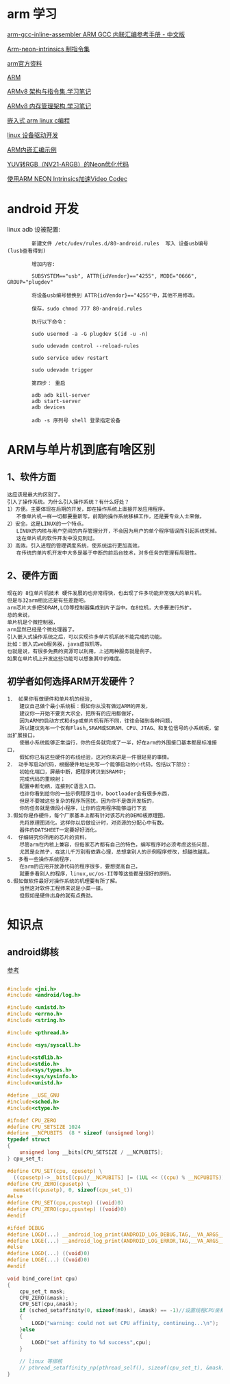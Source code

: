 # arm 学习
[arm-gcc-inline-assembler  ARM GCC 内联汇编参考手册 - 中文版](https://github.com/tidyjiang8/arm-gcc-inline-assembler)

[Arm-neon-intrinsics 制指令集](https://github.com/Ewenwan/Arm-neon-intrinsics)

[arm官方资料](http://infocenter.arm.com/help/index.jsp?topic=/com.arm.doc.subset.swdev.rvds/index.html)

[ARM](https://www.cnblogs.com/lvdongjie/category/975651.html)

[ARMv8 架构与指令集.学习笔记](https://www.cnblogs.com/lvdongjie/p/6644821.html)

[ARMv8 内存管理架构.学习笔记](https://www.cnblogs.com/lvdongjie/p/6644848.html)

[嵌入式 arm linux c编程](https://github.com/PacktPublishing/Mastering-Embedded-Linux-Programming-Second-Edition)

[linux 设备驱动开发](https://github.com/PacktPublishing/Linux-Device-Drivers-Development)

[ARM内嵌汇编示例](https://wenku.baidu.com/view/72c12e4133687e21af45a990.html)

[YUV转RGB（NV21-ARGB）的Neon优化代码](https://blog.csdn.net/jxt1234and2010/article/details/46620001)

[使用ARM NEON Intrinsics加速Video Codec](https://www.jianshu.com/p/70601b36540f)

# android 开发


linux adb 设被配置:

            新建文件 /etc/udev/rules.d/80-android.rules  写入 设备usb编号(lusb查看得到)

            增加内容:

            SUBSYSTEM=="usb", ATTR{idVendor}=="4255", MODE="0666", GROUP="plugdev"

            将设备usb编号替换到 ATTR{idVendor}=="4255"中，其他不用修改。

            保存，sudo chmod 777 80-android.rules

            执行以下命令：

            sudo usermod -a -G plugdev $(id -u -n)

            sudo udevadm control --reload-rules

            sudo service udev restart

            sudo udevadm trigger

            第四步： 重启

            adb adb kill-server
            adb start-server 
            adb devices
            
            adb -s 序列号 shell 登录指定设备
             



# ARM与单片机到底有啥区别

## 1、软件方面
    这应该是最大的区别了。
    引入了操作系统。为什么引入操作系统？有什么好处？
    1）方便。主要体现在后期的开发，即在操作系统上直接开发应用程序。
       不像单片机一样一切都要重新写。前期的操作系统移植工作，还是要专业人士来做。
    2）安全。这是LINUX的一个特点。
       LINUX的内核与用户空间的内存管理分开，不会因为用户的单个程序错误而引起系统死掉。
       这在单片机的软件开发中没见到过。
    3）高效。引入进程的管理调度系统，使系统运行更加高效。
       在传统的单片机开发中大多是基于中断的前后台技术，对多任务的管理有局限性。
       
## 2、硬件方面
    现在的 8位单片机技术 硬件发展的也非常得快，也出现了许多功能非常强大的单片机。
    但是与32arm相比还是有些差距吧。
    arm芯片大多把SDRAM,LCD等控制器集成到片子当中。在8位机，大多要进行外扩。
    总的来说，
    单片机是个微控制器，
    arm显然已经是个微处理器了。
    引入嵌入式操作系统之后，可以实现许多单片机系统不能完成的功能。
    比如：嵌入式web服务器，java虚拟机等。
    也就是说，有很多免费的资源可以利用，上述两种服务就是例子。
    如果在单片机上开发这些功能可以想象其中的难度。

## 初学者如何选择ARM开发硬件？
    1． 如果你有做硬件和单片机的经验,
        建议自己做个最小系统板：假如你从没有做过ARM的开发，
        建议你一开始不要贪大求全，把所有的应用都做好，
        因为ARM的启动方式和dsp或单片机有所不同，往往会碰到各种问题，
        所以建议先布一个仅有Flash,SRAM或SDRAM、CPU、JTAG、和复位信号的小系统板，留出扩展接口。
        使最小系统能够正常运行，你的任务就完成了一半，好在arm的外围接口基本都是标准接口，
        假如你已有这些硬件的布线经验，这对你来讲是一件很轻易的事情。
    2． 动手写启动代码，根据硬件地址先写一个能够启动的小代码，包括以下部分：
        初始化端口，屏蔽中断，把程序拷贝到SRAM中;
        完成代码的重映射；
        配置中断句柄，连接到C语言入口。
        也许你看到给你的一些示例程序当中，bootloader会有很多东西，
        但是不要被这些复杂的程序所困扰，因为你不是做开发板的，
        你的任务就是做段小程序，让你的应用程序能够运行下去
    3.假如你是作硬件，每个厂家基本上都有针对该芯片的DEMO板原理图。
        先将原理图消化。这样你以后做设计时，对资源的分配心中有数。
        器件的DATSHEET一定要好好消化。
    4． 仔细研究你所用的芯片的资料，
        尽管arm在内核上兼容，但每家芯片都有自己的特色，编写程序时必须考虑这些问题.
        尤其是女孩子，在这儿千万别有依靠心理，总想拿别人的示例程序修改，却越改越乱。
    5． 多看一些操作系统程序，
        在arm的应用开放源代码的程序很多，要想提高自己，
        就要多看别人的程序，linux,uc/os-II等等这些都是很好的原码。
    6.假如做软件最好对操作系统的机理要有所了解。
        当然这对软件工程师来说是小菜一碟。
        但假如是硬件出身的就有点费劲。
        
# 知识点

## android绑核
[参考](https://blog.csdn.net/h176nhx7/article/details/86520060)
```c

#include <jni.h>
#include <android/log.h>

#include <unistd.h>
#include <errno.h>
#include <string.h>

#include <pthread.h>

#include <sys/syscall.h>

#include<stdlib.h>
#include<stdio.h>
#include<sys/types.h>
#include<sys/sysinfo.h>
#include<unistd.h>

#define __USE_GNU
#include<sched.h>
#include<ctype.h>

#ifndef CPU_ZERO
#define CPU_SETSIZE 1024
#define __NCPUBITS  (8 * sizeof (unsigned long))
typedef struct
{
    unsigned long __bits[CPU_SETSIZE / __NCPUBITS];
} cpu_set_t;

#define CPU_SET(cpu, cpusetp) \
  ((cpusetp)->__bits[(cpu)/__NCPUBITS] |= (1UL << ((cpu) % __NCPUBITS)))
#define CPU_ZERO(cpusetp) \
  memset((cpusetp), 0, sizeof(cpu_set_t))
#else
#define CPU_SET(cpu,cpustep) ((void)0)
#define CPU_ZERO(cpu,cpustep) ((void)0)
#endif

#ifdef DEBUG
#define LOGD(...) __android_log_print(ANDROID_LOG_DEBUG,TAG,__VA_ARGS__)
#define LOGE(...) __android_log_print(ANDROID_LOG_ERROR,TAG,__VA_ARGS__)
#else
#define LOGD(...) ((void)0)
#define LOGE(...) ((void)0)
#endif

void bind_core(int cpu)
{
    cpu_set_t mask;
    CPU_ZERO(&mask);
    CPU_SET(cpu,&mask);
    if (sched_setaffinity(0, sizeof(mask), &mask) == -1)//设置线程CPU亲和力
    {
        LOGD("warning: could not set CPU affinity, continuing...\n");
    }else
    {
        LOGD("set affinity to %d success",cpu);
    }
    
    // linux 等绑核
    // pthread_setaffinity_np(pthread_self(), sizeof(cpu_set_t), &mask);
}



```
